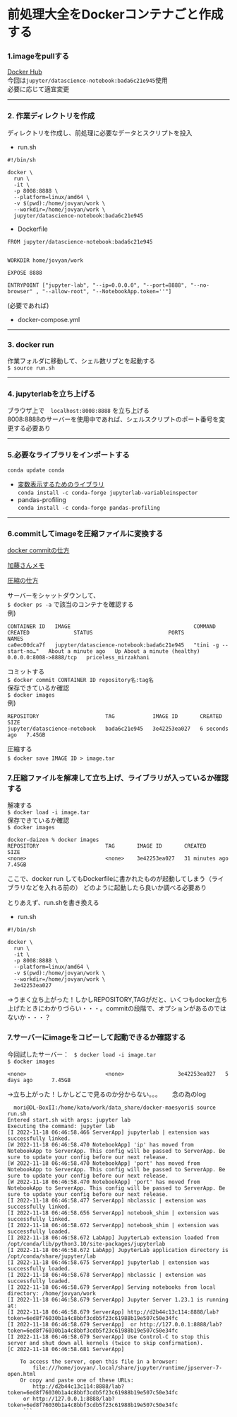 # 前処理大全をDockerコンテナごと作成する  

### **1.imageをpullする**
[Docker Hub](https://hub.docker.com/r/jupyter/datascience-notebook/tags)  
今回は```jupyter/datascience-notebook:bada6c21e945```使用  
必要に応じて適宜変更

***  

### **2. 作業ディレクトリを作成**  
ディレクトリを作成し、前処理に必要なデータとスクリプトを投入  
  
  * run.sh  
```
#!/bin/sh

docker \
  run \
  -it \
  -p 8008:8888 \
  --platform=linux/amd64 \
  -v $(pwd):/home/jovyan/work \
  --workdir=/home/jovyan/work \
  jupyter/datascience-notebook:bada6c21e945
  ```
  * Dockerfile  
  ```
FROM jupyter/datascience-notebook:bada6c21e945


WORKDIR home/jovyan/work

EXPOSE 8888

ENTRYPOINT ["jupyter-lab", "--ip=0.0.0.0", "--port=8888", "--no-browser" , "--allow-root", "--NotebookApp.token=''"]
```
  (必要であれば)  
  * docker-compose.yml  

***  

### **3. docker run**  

作業フォルダに移動して、シェル数リプとを起動する  
```$ source run.sh```  
***
### **4. jupyterlabを立ち上げる**

ブラウザ上で　`localhost:8008:8888` を立ち上げる  
8008:8888のサーバーを使用中であれば、シェルスクリプトのポート番号を変更する必要あり  
  
***  

 ### **5.必要なライブラリをインポートする**  
```conda update conda```  
* [変数表示するためのライブラリ](https://github.com/lckr/jupyterlab-variableInspector)    
  ```conda install -c conda-forge jupyterlab-variableinspector```  
* pandas-profiling  
  ```conda install -c conda-forge pandas-profiling```  


***
 ### **6.commitしてimageを圧縮ファイルに変換する**  
 [docker commitの仕方](https://www.hobby-happymylife.com/環境構築/docker_package_save/)　　

[加藤さんメモ](https://riken-share.ent.box.com/notes/803741575708)    

[圧縮の仕方](https://qiita.com/leomaro7/items/e5474e67a8e41536f0ff)  

 サーバーをシャットダウンして、  
 ```$ docker ps -a```
 で該当のコンテナを確認する  
 例)
 ```
CONTAINER ID   IMAGE                                       COMMAND                  CREATED              STATUS                        PORTS                    NAMES
ca0ec00dca7f   jupyter/datascience-notebook:bada6c21e945   "tini -g -- start-no…"   About a minute ago   Up About a minute (healthy)   0.0.0.0:8008->8888/tcp   priceless_mirzakhani
```
コミットする  
```$ docker commit CONTAINER ID repository名:tag名 ```  
保存できているか確認  
```$ docker images```  
例)  
```
REPOSITORY                     TAG            IMAGE ID       CREATED         SIZE
jupyter/datascience-notebook   bada6c21e945   3e42253ea027   6 seconds ago   7.45GB
```
圧縮する  
```$ docker save IMAGE ID > image.tar``` 　

 ### **7.圧縮ファイルを解凍して立ち上げ、ライブラリが入っているか確認する**  

解凍する  
```$ docker load -i image.tar```  
保存できているか確認  
```$ docker images``` 
```
docker-daizen % docker images
REPOSITORY                     TAG       IMAGE ID       CREATED          SIZE
<none>                         <none>    3e42253ea027   31 minutes ago   7.45GB
```

ここで、docker run してもDockerfileに書かれたものが起動してしまう（ライブラリなどを入れる前の）
どのように起動したら良いか調べる必要あり

とりあえず、run.shを書き換える  
  * run.sh  
```
#!/bin/sh

docker \
  run \
  -it \
  -p 8008:8888 \
  --platform=linux/amd64 \
  -v $(pwd):/home/jovyan/work \
  --workdir=/home/jovyan/work \
  3e42253ea027
  ```  

→うまく立ち上がった！しかしREPOSITORY,TAGが<none>だと、いくつもdocker立ち上げたときにわかりづらい・・・。commitの段階で、オプションがあるのではないか・・・？  


 ### **7.サーバーにimageをコピーして起動できるか確認する**  
 今回試したサーバー：
``` $ docker load -i image.tar```  
```$ docker images```   
```REPOSITORY                     TAG                    IMAGE ID       CREATED         SIZE
<none>                         <none>                 3e42253ea027   5 days ago      7.45GB
```  
→立ち上がった！しかしどこで見るのか分からない。。。　　
念の為のlog
```
  mori@DL-BoxII:/home/kato/work/data_share/docker-maesyori$ source run.sh
Entered start.sh with args: jupyter lab
Executing the command: jupyter lab
[I 2022-11-18 06:46:58.466 ServerApp] jupyterlab | extension was successfully linked.
[W 2022-11-18 06:46:58.470 NotebookApp] 'ip' has moved from NotebookApp to ServerApp. This config will be passed to ServerApp. Be sure to update your config before our next release.
[W 2022-11-18 06:46:58.470 NotebookApp] 'port' has moved from NotebookApp to ServerApp. This config will be passed to ServerApp. Be sure to update your config before our next release.
[W 2022-11-18 06:46:58.470 NotebookApp] 'port' has moved from NotebookApp to ServerApp. This config will be passed to ServerApp. Be sure to update your config before our next release.
[I 2022-11-18 06:46:58.477 ServerApp] nbclassic | extension was successfully linked.
[I 2022-11-18 06:46:58.656 ServerApp] notebook_shim | extension was successfully linked.
[I 2022-11-18 06:46:58.672 ServerApp] notebook_shim | extension was successfully loaded.
[I 2022-11-18 06:46:58.672 LabApp] JupyterLab extension loaded from /opt/conda/lib/python3.10/site-packages/jupyterlab
[I 2022-11-18 06:46:58.672 LabApp] JupyterLab application directory is /opt/conda/share/jupyter/lab
[I 2022-11-18 06:46:58.675 ServerApp] jupyterlab | extension was successfully loaded.
[I 2022-11-18 06:46:58.678 ServerApp] nbclassic | extension was successfully loaded.
[I 2022-11-18 06:46:58.679 ServerApp] Serving notebooks from local directory: /home/jovyan/work
[I 2022-11-18 06:46:58.679 ServerApp] Jupyter Server 1.23.1 is running at:
[I 2022-11-18 06:46:58.679 ServerApp] http://d2b44c13c114:8888/lab?token=6ed8f76030b1a4c8bbf3cdb5f23c61988b19e507c50e34fc
[I 2022-11-18 06:46:58.679 ServerApp]  or http://127.0.0.1:8888/lab?token=6ed8f76030b1a4c8bbf3cdb5f23c61988b19e507c50e34fc
[I 2022-11-18 06:46:58.679 ServerApp] Use Control-C to stop this server and shut down all kernels (twice to skip confirmation).
[C 2022-11-18 06:46:58.681 ServerApp]

    To access the server, open this file in a browser:
        file:///home/jovyan/.local/share/jupyter/runtime/jpserver-7-open.html
    Or copy and paste one of these URLs:
        http://d2b44c13c114:8888/lab?token=6ed8f76030b1a4c8bbf3cdb5f23c61988b19e507c50e34fc
     or http://127.0.0.1:8888/lab?token=6ed8f76030b1a4c8bbf3cdb5f23c61988b19e507c50e34fc
     ```
